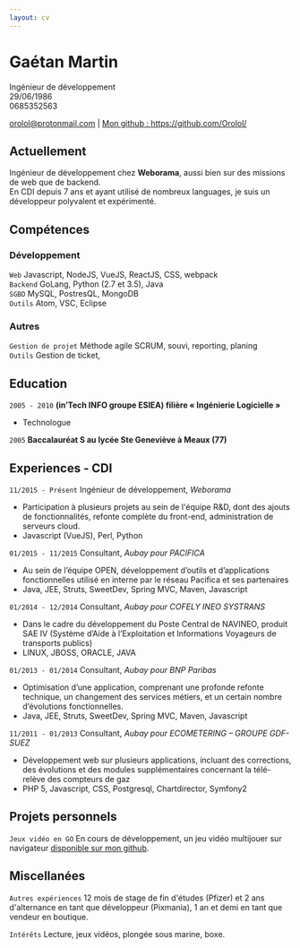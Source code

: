 ```yaml
---
layout: cv
---
```


# Gaétan Martin
Ingénieur de développement    
29/06/1986  
0685352563

<div id="webaddress">
<a href="mailto:orolol@protonmail.com">orolol@protonmail.com</a>
| <a href="https://github.com/Orolol/">Mon github : https://github.com/Orolol/</a>
</div>


## Actuellement

Ingénieur de développement chez **Weborama**, aussi bien sur des missions de web que de backend.  
En CDI depuis 7 ans et ayant utilisé de nombreux languages, je suis un développeur polyvalent et expérimenté. 

## Compétences

### Développement

`Web` Javascript, NodeJS, VueJS, ReactJS, CSS, webpack  
`Backend` GoLang, Python (2.7 et 3.5), Java  
`SGBD` MySQL, PostresQL, MongoDB  
`Outils` Atom, VSC, Eclipse  

### Autres

`Gestion de projet` Méthode agile SCRUM, souvi, reporting, planing   
`Outils` Gestion de ticket,   



## Education


`2005 - 2010`
__(in’Tech INFO groupe ESIEA) filière « Ingénierie Logicielle »__

- Technologue

`2005`
__Baccalauréat S au lycée Ste Geneviève à Meaux (77)__



## Experiences - CDI

`11/2015 - Présent`
Ingénieur de développement, *Weborama*  
* Participation à plusieurs projets au sein de l'équipe R&D, dont des ajouts de fonctionnalités, refonte complète du front-end, administration de serveurs cloud.
* Javascript (VueJS), Perl, Python  

`01/2015 - 11/2015`
Consultant, *Aubay pour PACIFICA*  
* Au sein de l’équipe OPEN, développement d’outils et d’applications fonctionnelles utilisé en interne par le réseau Pacifica et ses partenaires
* Java, JEE, Struts, SweetDev, Spring MVC, Maven, Javascript  

`01/2014 - 12/2014`
Consultant, *Aubay pour COFELY INEO SYSTRANS*  
* Dans le cadre du développement du Poste Central de NAVINEO, produit SAE IV (Système d’Aide à l’Exploitation et Informations Voyageurs de transports publics)
* LINUX, JBOSS, ORACLE, JAVA  

`01/2013 - 01/2014`
Consultant, *Aubay pour BNP Paribas*  
* Optimisation d’une application, comprenant une profonde refonte technique, un changement des services métiers, et un certain nombre d’évolutions fonctionnelles.
* Java, JEE, Struts, SweetDev, Spring MVC, Maven, Javascript  

`11/2011 - 01/2013` 
Consultant, *Aubay pour ECOMETERING – GROUPE GDF-SUEZ*  
* Développement web sur plusieurs applications, incluant des corrections, des évolutions et des modules supplémentaires concernant la télé-relève des compteurs de gaz
* PHP 5, Javascript, CSS, Postgresql, Chartdirector, Symfony2   


## Projets personnels

`Jeux vidéo en GO`
En cours de développement, un jeu vidéo multijouer sur navigateur [disponible sur mon github](https://github.com/Orolol/gogame).


## Miscellanées

`Autres expériences`
12 mois de stage de fin d'études (Pfizer) et 2 ans d'alternance en tant que développeur (Pixmania), 1 an et demi en tant que vendeur en boutique.  

`Intérêts`
Lecture, jeux vidéos, plongée sous marine, boxe.



